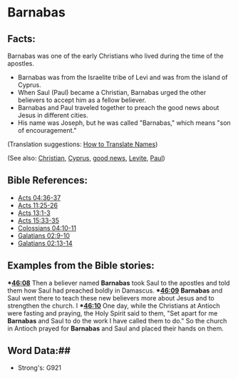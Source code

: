 # Barnabas #

## Facts: ##

Barnabas was one of the early Christians who lived during the time of the apostles.

* Barnabas was from the Israelite tribe of Levi and was from the island of Cyprus.
* When Saul (Paul) became a Christian, Barnabas urged the other believers to accept him as a fellow believer.
* Barnabas and Paul traveled together to preach the good news about Jesus in different cities.
* His name was Joseph, but he was called "Barnabas," which means "son of encouragement."

(Translation suggestions: [How to Translate Names](rc://en/ta/man/translate/translate-names))

(See also: [Christian](../kt/christian.md), [Cyprus](../other/cyprus.md), [good news](../kt/goodnews.md), [Levite](../other/levite.md), [Paul](../other/paul.md))

## Bible References: ##

* [Acts 04:36-37](rc://en/tn/help/act/04/36)
* [Acts 11:25-26](rc://en/tn/help/act/11/25)
* [Acts 13:1-3](rc://en/tn/help/act/13/01)
* [Acts 15:33-35](rc://en/tn/help/act/15/33)
* [Colossians 04:10-11](rc://en/tn/help/col/04/10)
* [Galatians 02:9-10](rc://en/tn/help/gal/02/09)
* [Galatians 02:13-14](rc://en/tn/help/gal/02/13)

## Examples from the Bible stories: ##

  __*[46:08](rc://en/tn/help/obs/46/08)__ Then a believer named __Barnabas__ took Saul to the apostles and told them how Saul had preached boldly in Damascus. 
  __*[46:09](rc://en/tn/help/obs/46/09)__ __Barnabas__ and Saul went there to teach these new believers more about Jesus and to strengthen the church. I
  __*[46:10](rc://en/tn/help/obs/46/10)__ One day, while the Christians at Antioch were fasting and praying, the Holy Spirit said to them, "Set apart for me __Barnabas__ and Saul to do the work I have called them to do." So the church in Antioch prayed for __Barnabas__ and Saul and placed their hands on them.

## Word Data:##

* Strong's: G921

